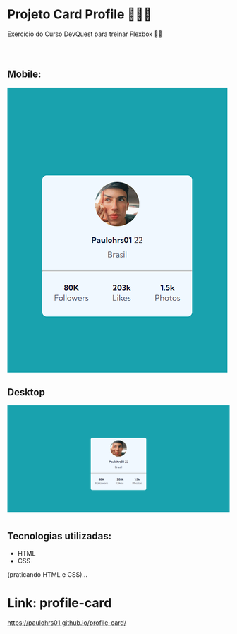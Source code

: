 # Projeto Card Profile 👨‍🔧📐
Exercício do Curso DevQuest para treinar Flexbox 📏📐

<br>

#
## Mobile:
<img src="./readme-file/card-mobile.png">

<br>

## Desktop
<img src="./readme-file/card-desktop.png">

#
## Tecnologias utilizadas:
- HTML
- CSS

(praticando HTML e CSS)...

#
# Link: profile-card
https://paulohrs01.github.io/profile-card/

